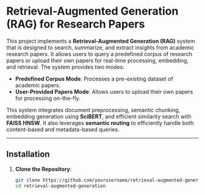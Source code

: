 # Retrieval-Augmented Generation (RAG) for Research Papers

This project implements a **Retrieval-Augmented Generation (RAG)** system that is designed to search, summarize, and extract insights from academic research papers. It allows users to query a predefined corpus of research papers or upload their own papers for real-time processing, embedding, and retrieval. The system provides two modes:

- **Predefined Corpus Mode**: Processes a pre-existing dataset of academic papers.
- **User-Provided Papers Mode**: Allows users to upload their own papers for processing on-the-fly.

This system integrates document preprocessing, semantic chunking, embedding generation using **SciBERT**, and efficient similarity search with **FAISS HNSW**. It also leverages **semantic routing** to efficiently handle both content-based and metadata-based queries.

---


## Installation

1. **Clone the Repository**:

   ```bash
   git clone https://github.com/yourusername/retrieval-augmented-generation.git
   cd retrieval-augmented-generation
   ```
